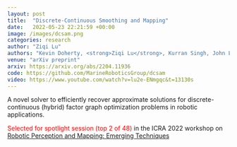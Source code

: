 ```yaml
---
layout: post
title:  "Discrete-Continuous Smoothing and Mapping"
date:   2022-05-23 22:21:59 +00:00
image: /images/dcsam.png
categories: research
author: "Ziqi Lu"
authors: "Kevin Doherty, <strong>Ziqi Lu</strong>, Kurran Singh, John Leonard"
venue: "arXiv preprint"
arxiv: https://arxiv.org/abs/2204.11936
code: https://github.com/MarineRoboticsGroup/dcsam
video: https://www.youtube.com/watch?v=lu2e-ENmgqc&t=13130s
---
```


A novel solver to efficiently recover approximate solutions for discrete-continuous (hybrid) factor graph optimization problems in robotic applications.

<span style="color:red">Selected for spotlight session (top 2 of 48) </span> in the ICRA 2022 workshop on <a href="https://sites.google.com/view/ropm">Robotic Perception and Mapping: Emerging Techniques</a> 